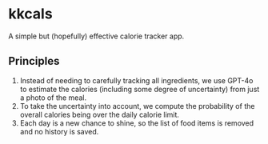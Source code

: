 # kkcals

A simple but (hopefully) effective calorie tracker app.


## Principles

1. Instead of needing to carefully tracking all ingredients, we use GPT-4o to estimate the calories (including some degree of uncertainty) from just a photo of the meal.
1. To take the uncertainty into account, we compute the probability of the overall calories being over the daily calorie limit.
1. Each day is a new chance to shine, so the list of food items is removed and no history is saved.
